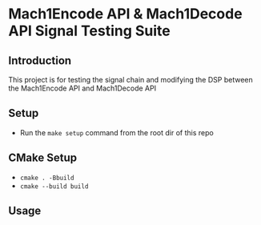 # Mach1Encode API & Mach1Decode API Signal Testing Suite

## Introduction
This project is for testing the signal chain and modifying the DSP between the Mach1Encode API and Mach1Decode API

## Setup
 - Run the `make setup` command from the root dir of this repo

## CMake Setup
 - `cmake . -Bbuild`
 - `cmake --build build`

## Usage
